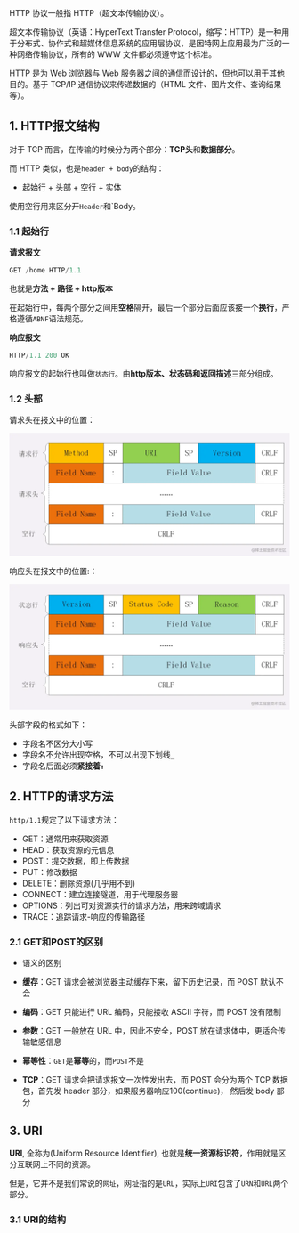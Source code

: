 HTTP 协议一般指 HTTP（超文本传输协议）。

超文本传输协议（英语：HyperText Transfer Protocol，缩写：HTTP）是一种用于分布式、协作式和超媒体信息系统的应用层协议，是因特网上应用最为广泛的一种网络传输协议，所有的 WWW 文件都必须遵守这个标准。

HTTP 是为 Web 浏览器与 Web 服务器之间的通信而设计的，但也可以用于其他目的。基于 TCP/IP 通信协议来传递数据的（HTML 文件、图片文件、查询结果等）。

## 1. HTTP报文结构

对于 TCP 而言，在传输的时候分为两个部分：**TCP头**和**数据部分**。

而 HTTP 类似，也是`header + body`的结构：

- 起始行 + 头部 + 空行 + 实体

 使用空行用来区分开`Header`和`Body。 

### 1.1 起始行

**请求报文**

```java
GET /home HTTP/1.1
```

也就是**方法 + 路径 + http版本**

在起始行中，每两个部分之间用**空格**隔开，最后一个部分后面应该接一个**换行**，严格遵循`ABNF`语法规范。

**响应报文**

```java
HTTP/1.1 200 OK
```

响应报文的起始行也叫做`状态行`。由**http版本、状态码和返回描述**三部分组成。

### 1.2 头部

 请求头在报文中的位置：

<img src="./pic/HTTP_1.png" style="zoom:50%;" />

响应头在报文中的位置:：

<img src="./pic/HTTP_2.png" style="zoom:50%;" />

头部字段的格式如下：

- 字段名不区分大小写
- 字段名不允许出现空格，不可以出现下划线`_`
- 字段名后面必须**紧接着`:`**

## 2. HTTP的请求方法

`http/1.1`规定了以下请求方法：

- GET：通常用来获取资源
- HEAD：获取资源的元信息
- POST：提交数据，即上传数据
- PUT：修改数据
- DELETE：删除资源(几乎用不到)
- CONNECT：建立连接隧道，用于代理服务器
- OPTIONS：列出可对资源实行的请求方法，用来跨域请求
- TRACE：追踪请求-响应的传输路径

### 2.1 GET和POST的区别

- 语义的区别

- **缓存**：GET 请求会被浏览器主动缓存下来，留下历史记录，而 POST 默认不会
- **编码**：GET 只能进行 URL 编码，只能接收 ASCII 字符，而 POST 没有限制
- **参数**：GET 一般放在 URL 中，因此不安全，POST 放在请求体中，更适合传输敏感信息
- **幂等性**：`GET`是**幂等**的，而`POST`不是
- **TCP**：GET 请求会把请求报文一次性发出去，而 POST 会分为两个 TCP 数据包，首先发 header 部分，如果服务器响应100(continue)， 然后发 body 部分

## 3. URI

**URI**, 全称为(Uniform Resource Identifier), 也就是**统一资源标识符**，作用就是区分互联网上不同的资源。

但是，它并不是我们常说的`网址`，网址指的是`URL`，实际上`URI`包含了`URN`和`URL`两个部分。

### 3.1 URI的结构































